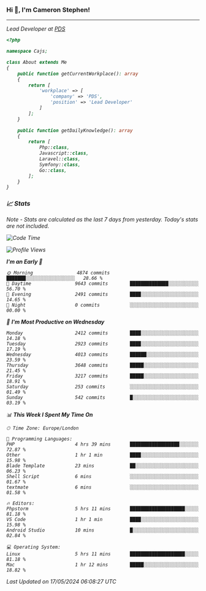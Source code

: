 ### Hi 👋, I'm Cameron Stephen!
<hr>
<p><em>Lead Developer at <a href="https://prindatasolutions.co.uk">PDS</a></p>


```php
<?php

namespace Cajs;

class About extends Me
{
    public function getCurrentWorkplace(): array
    {
        return [
            'workplace' => [
                'company' => 'PDS',
                'position' => 'Lead Developer'
            ]
        ];
    }

    public function getDailyKnowledge(): array
    {
        return [
            Php::class,
            Javascript::class,
            Laravel::class,
            Symfony::class,
            Go::class,
        ];
    }
}
```

### 📈 Stats
<p><em>Note - Stats are calculated as the last 7 days from yesterday. Today's stats are not included.</em></p>


<!--START_SECTION:waka-->
![Code Time](http://img.shields.io/badge/Code%20Time-3%2C813%20hrs%2038%20mins-blue)

![Profile Views](http://img.shields.io/badge/Profile%20Views-0-blue)

**I'm an Early 🐤** 

```text
🌞 Morning                4874 commits        ███████░░░░░░░░░░░░░░░░░░   28.66 % 
🌆 Daytime                9643 commits        ██████████████░░░░░░░░░░░   56.70 % 
🌃 Evening                2491 commits        ████░░░░░░░░░░░░░░░░░░░░░   14.65 % 
🌙 Night                  0 commits           ░░░░░░░░░░░░░░░░░░░░░░░░░   00.00 % 
```
📅 **I'm Most Productive on Wednesday** 

```text
Monday                   2412 commits        ████░░░░░░░░░░░░░░░░░░░░░   14.18 % 
Tuesday                  2923 commits        ████░░░░░░░░░░░░░░░░░░░░░   17.19 % 
Wednesday                4013 commits        ██████░░░░░░░░░░░░░░░░░░░   23.59 % 
Thursday                 3648 commits        █████░░░░░░░░░░░░░░░░░░░░   21.45 % 
Friday                   3217 commits        █████░░░░░░░░░░░░░░░░░░░░   18.91 % 
Saturday                 253 commits         ░░░░░░░░░░░░░░░░░░░░░░░░░   01.49 % 
Sunday                   542 commits         █░░░░░░░░░░░░░░░░░░░░░░░░   03.19 % 
```


📊 **This Week I Spent My Time On** 

```text
🕑︎ Time Zone: Europe/London

💬 Programming Languages: 
PHP                      4 hrs 39 mins       ██████████████████░░░░░░░   72.87 % 
Other                    1 hr 1 min          ████░░░░░░░░░░░░░░░░░░░░░   15.98 % 
Blade Template           23 mins             ██░░░░░░░░░░░░░░░░░░░░░░░   06.23 % 
Shell Script             6 mins              ░░░░░░░░░░░░░░░░░░░░░░░░░   01.67 % 
textmate                 6 mins              ░░░░░░░░░░░░░░░░░░░░░░░░░   01.58 % 

🔥 Editors: 
Phpstorm                 5 hrs 11 mins       ████████████████████░░░░░   81.18 % 
VS Code                  1 hr 1 min          ████░░░░░░░░░░░░░░░░░░░░░   15.98 % 
Android Studio           10 mins             █░░░░░░░░░░░░░░░░░░░░░░░░   02.84 % 

💻 Operating System: 
Linux                    5 hrs 11 mins       ████████████████████░░░░░   81.18 % 
Mac                      1 hr 12 mins        █████░░░░░░░░░░░░░░░░░░░░   18.82 % 
```


 Last Updated on 17/05/2024 06:08:27 UTC
<!--END_SECTION:waka-->

